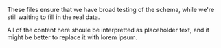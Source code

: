 These files ensure that we have broad testing of the schema, while we're still waiting to fill in the real data.

All of the content here shoule be interpretted as placeholder text, and it might be better to replace it with lorem ipsum.
